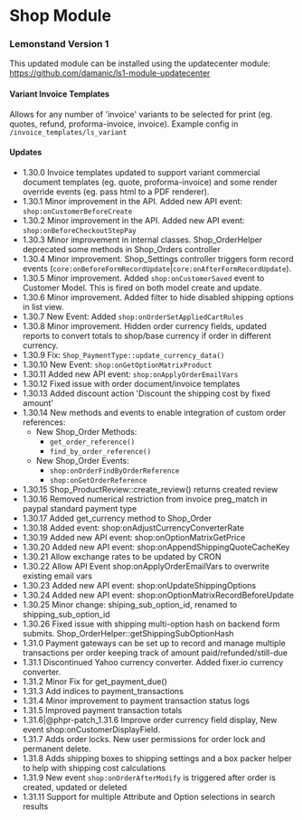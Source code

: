 # Shop Module

### Lemonstand Version 1
This updated module can be installed using the updatecenter module: https://github.com/damanic/ls1-module-updatecenter

#### Variant Invoice Templates
Allows for any number of 'invoice' variants to be selected for print (eg. quotes, refund, proforma-invoice, invoice). Example config in `/invoice_templates/ls_variant`

#### Updates
- 1.30.0 Invoice templates updated to support variant commercial document templates (eg. quote, proforma-invoice) and some render override events (eg. pass html to a PDF renderer).
- 1.30.1 Minor improvement in the API. Added new API event: `shop:onCustomerBeforeCreate`
- 1.30.2 Minor improvement in the API. Added new API event: `shop:onBeforeCheckoutStepPay`
- 1.30.3 Minor improvement in internal classes. Shop_OrderHelper deprecated some methods in Shop_Orders controller
- 1.30.4 Minor improvement. Shop_Settings controller triggers form record events (`core:onBeforeFormRecordUpdate`|`core:onAfterFormRecordUpdate`).
- 1.30.5 Minor improvement. Added `shop:onCustomerSaved` event to Customer Model. This is fired on both model create and update.
- 1.30.6 Minor improvement. Added filter to hide disabled shipping options in list view.
- 1.30.7 New Event: Added `shop:onOrderSetAppliedCartRules`
- 1.30.8 Minor improvement. Hidden order currency fields, updated reports to convert totals to shop/base currency if order in different currency.
- 1.30.9 Fix: `Shop_PaymentType::update_currency_data()`
- 1.30.10 New Event: `shop:onGetOptionMatrixProduct`
- 1.30.11 Added new API event: `shop:onApplyOrderEmailVars`
- 1.30.12 Fixed issue with order document/invoice templates
- 1.30.13 Added discount action 'Discount the shipping cost by fixed amount'
- 1.30.14 New methods and events to enable integration of custom order references:
    - New Shop_Order Methods:
        - `get_order_reference()` 
        - `find_by_order_reference()`
    - New Shop_Order Events: 
         - `shop:onOrderFindByOrderReference`
         - `shop:onGetOrderReference`
- 1.30.15 Shop_ProductReview::create_review() returns created review
- 1.30.16 Removed numerical restriction from invoice preg_match in paypal standard payment type
- 1.30.17 Added get_currency method to Shop_Order
- 1.30.18 Added event: shop:onAdjustCurrencyConverterRate
- 1.30.19 Added new API event: shop:onOptionMatrixGetPrice
- 1.30.20 Added new API event: shop:onAppendShippingQuoteCacheKey
- 1.30.21 Allow exchange rates to be updated by CRON
- 1.30.22 Allow API Event shop:onApplyOrderEmailVars to overwrite existing email vars
- 1.30.23 Added new API event: shop:onUpdateShippingOptions
- 1.30.24 Added new API event: shop:onOptionMatrixRecordBeforeUpdate
- 1.30.25 Minor change: shiping_sub_option_id, renamed to shipping_sub_option_id
- 1.30.26 Fixed issue with shipping multi-option hash on backend form submits. Shop_OrderHelper::getShippingSubOptionHash
- 1.31.0 Payment gateways can be set up to record and manage multiple transactions per order keeping track of amount paid/refunded/still-due
- 1.31.1 Discontinued Yahoo currency converter. Added fixer.io currency converter.
- 1.31.2 Minor Fix for get_payment_due()
- 1.31.3 Add indices to payment_transactions
- 1.31.4 Minor improvement to payment transaction status logs
- 1.31.5 Improved payment transaction totals
- 1.31.6|@phpr-patch_1.31.6 Improve order currency field display, New event shop:onCustomerDisplayField.
- 1.31.7 Adds order locks. New user permissions for order lock and permanent delete.
- 1.31.8 Adds shipping boxes to shipping settings and a box packer helper to help with shipping cost calculations
- 1.31.9 New event `shop:onOrderAfterModify` is triggered after order is created, updated or deleted
- 1.31.11 Support for multiple Attribute and Option selections in search results